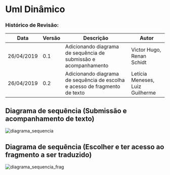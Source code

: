 # Uml Dinâmico

### Histórico de Revisão:
| Data | Versão | Descrição | Autor |
|---|---|---|---|
| 26/04/2019 | 0.1 | Adicionando diagrama de sequência de submissão e acompanhamento | Victor Hugo, Renan Schidt |
| 26/04/2019 | 0.2 | Adicionando diagrama de sequência de escolha e acesso de fragmento de texto | Letícia Meneses, Luiz Guilherme|

## Diagrama de sequência (Submissão e acompanhamento de texto)
![diagrama_sequencia](https://i.imgur.com/o1aY6dG.png)

## Diagrama de sequência (Escolher e ter acesso ao fragmento a ser traduzido)
![diagrama_sequencia_frag](https://i.imgur.com/QjTVzM7.png)

